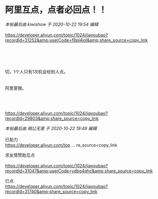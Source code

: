# 阿里互点，点者必回点！！


<i class="pstatus"> 本帖最后由 kiwishow 于 2020-10-22 19:54 编辑 </i><br />
<br />
https://developer.aliyun.com/topic/1024/jiayoubao?recordId=31252&amp;userCode=f8pl4iol&amp;share_source=copy_link<br />
<br />
<br />
<br />
<img id="aimg_QU7u2" onclick="zoom(this, this.src, 0, 0, 0)" class="zoom" src="https://i.loli.net/2020/10/22/rsSwk3g4um7ntvK.png" onmouseover="img_onmouseoverfunc(this)" onload="thumbImg(this)" border="0" alt="" /><br />
<br />
<br />
切，1个人只有1次机会给别人点。<br />
<br />
<br />
阿里耍猴。<br />
<br />
<br />
<br />


https://developer.aliyun.com/topic/1024/jiayoubao?recordId=29803&amp;share_source=copy_link

<i class="pstatus"> 本帖最后由 相公无爱 于 2020-10-22 19:49 编辑 </i><br />
<br />
已助力<br />
<a href="https://developer.aliyun.com/topic/1024/jiayoubao?recordId=18179&amp;share_source=copy_link" target="_blank">https://developer.aliyun.com/top ... re_source=copy_link</a>

求友情赞助互点 <img src="static/image/smiley/default/lol.gif" smilieid="12" border="0" alt="" /><br />
<br />
<a href="https://developer.aliyun.com/topic/1024/jiayoubao?recordId=31047&amp;userCode=ydbg4qhc&amp;share_source=copy_link" target="_blank">https://developer.aliyun.com/topic/1024/jiayoubao?recordId=31047&amp;userCode=ydbg4qhc&amp;share_source=copy_link</a>

已点<br />
https://developer.aliyun.com/topic/1024/jiayoubao?recordId=31740&amp;share_source=copy_link
